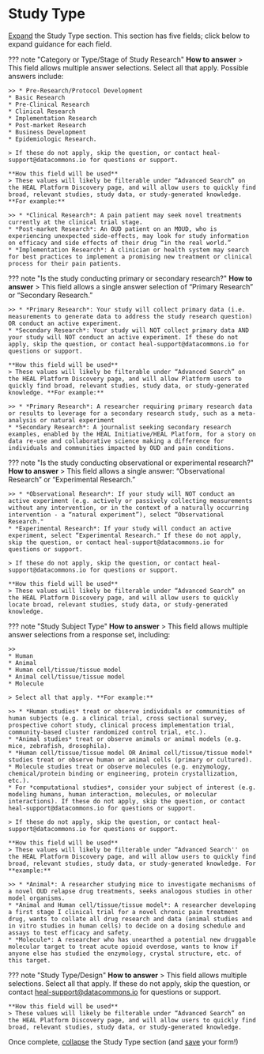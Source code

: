 # Study Type

[Expand](expand-or-collapse-cedar-form-section.md) the Study Type section. This section has five fields; click below to expand guidance for each field.
    
??? note "Category or Type/Stage of Study Research"
    **How to answer**
    > This field allows multiple answer selections. Select all that apply. Possible answers include:

    >> * Pre-Research/Protocol Development
    * Basic Research
    * Pre-Clinical Research
    * Clinical Research
    * Implementation Research
    * Post-market Research
    * Business Development
    * Epidemiologic Research.

    > If these do not apply, skip the question, or contact heal-support@datacommons.io for questions or support.

    **How this field will be used**
    > These values will likely be filterable under “Advanced Search” on the HEAL Platform Discovery page, and will allow users to quickly find broad, relevant studies, study data, or study-generated knowledge. **For example:**

    >> * *Clinical Research*: A pain patient may seek novel treatments currently at the clinical trial stage.
    * *Post-market Research*: An OUD patient on an MOUD, who is experiencing unexpected side-effects, may look for study information on efficacy and side effects of their drug “in the real world.”
    * *Implementation Research*: A clinician or health system may search for best practices to implement a promising new treatment or clinical process for their pain patients.

??? note "Is the study conducting primary or secondary research?"
    **How to answer**
    > This field allows a single answer selection of “Primary Research” or “Secondary Research.”

    >> * *Primary Research*: Your study will collect primary data (i.e. measurements to generate data to address the study research question) OR conduct an active experiment.
    * *Secondary Research*: Your study will NOT collect primary data AND your study will NOT conduct an active experiment. If these do not apply, skip the question, or contact heal-support@datacommons.io for questions or support.
    
    **How this field will be used**
    > These values will likely be filterable under “Advanced Search” on the HEAL Platform Discovery page, and will allow Platform users to quickly find broad, relevant studies, study data, or study-generated knowledge. **For example:**

    >> * *Primary Research*: A researcher requiring primary research data or results to leverage for a secondary research study, such as a meta-analysis or natural experiment
    * *Secondary Research*: A journalist seeking secondary research examples, enabled by the HEAL Initiative/HEAL Platform, for a story on data re-use and collaborative science making a difference for individuals and communities impacted by OUD and pain conditions.

??? note "Is the study conducting observational or experimental research?"
    **How to answer**
    > This field allows a single answer: “Observational Research” or “Experimental Research.”

    >> * *Observational Research*: If your study will NOT conduct an active experiment (e.g. actively or passively collecting measurements without any intervention, or in the context of a naturally occurring intervention - a “natural experiment”), select “Observational Research."
    * *Experimental Research*: If your study will conduct an active experiment, select “Experimental Research." If these do not apply, skip the question, or contact heal-support@datacommons.io for questions or support.
    
    > If these do not apply, skip the question, or contact heal-support@datacommons.io for questions or support. 

    **How this field will be used**
    > These values will likely be filterable under “Advanced Search” on the HEAL Platform Discovery page, and will allow users to quickly locate broad, relevant studies, study data, or study-generated knowledge.

??? note "Study Subject Type"
    **How to answer**
    > This field allows multiple answer selections from a response set, including:

    >>
    * Human
    * Animal
    * Human cell/tissue/tissue model
    * Animal cell/tissue/tissue model
    * Molecule

    > Select all that apply. **For example:**

    >> * *Human studies* treat or observe individuals or communities of human subjects (e.g. a clinical trial, cross sectional survey, prospective cohort study, clinical process implementation trial, community-based cluster randomized control trial, etc.).
    * *Animal studies* treat or observe animals or animal models (e.g. mice, zebrafish, drosophila).
    * *Human cell/tissue/tissue model OR Animal cell/tissue/tissue model* studies treat or observe human or animal cells (primary or cultured).
    * Molecule studies treat or observe molecules (e.g. enzymology, chemical/protein binding or engineering, protein crystallization, etc.).
    * For *computational studies*, consider your subject of interest (e.g. modeling humans, human interaction, molecules, or molecular interactions). If these do not apply, skip the question, or contact heal-support@datacommons.io for questions or support.
    
    > If these do not apply, skip the question, or contact heal-support@datacommons.io for questions or support. 

    **How this field will be used**
    > These values will likely be filterable under “Advanced Search'' on the HEAL Platform Discovery page, and will allow users to quickly find broad, relevant studies, study data, or study-generated knowledge. For **example:**

    >> * *Animal*: A researcher studying mice to investigate mechanisms of a novel OUD relapse drug treatments, seeks analogous studies in other model organisms.
    * *Animal and Human cell/tissue/tissue model*: A researcher developing a first stage I clinical trial for a novel chronic pain treatment drug, wants to collate all drug research and data (animal studies and in vitro studies in human cells) to decide on a dosing schedule and assays to test efficacy and safety.
    * *Molecule*: A researcher who has unearthed a potential new druggable molecular target to treat acute opioid overdose, wants to know if anyone else has studied the enzymology, crystal structure, etc. of this target.

??? note "Study Type/Design"
    **How to answer**
    > This field allows multiple selections. Select all that apply. If these do not apply, skip the question, or contact heal-support@datacommons.io for questions or support.
    
    **How this field will be used**
    > These values will likely be filterable under “Advanced Search” on the HEAL Platform Discovery page, and will allow users to quickly find broad, relevant studies, study data, or study-generated knowledge.

Once complete, [collapse](expand-or-collapse-cedar-form-section.md) the Study Type section (and [save](save-cedar-form.md) your form!)
    

        